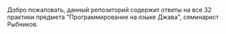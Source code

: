 Добро пожаловать, данный репозиторий содержит ответы на все 32 практики предмета "Программирование на языке Джава", семинарист Рыбников.
